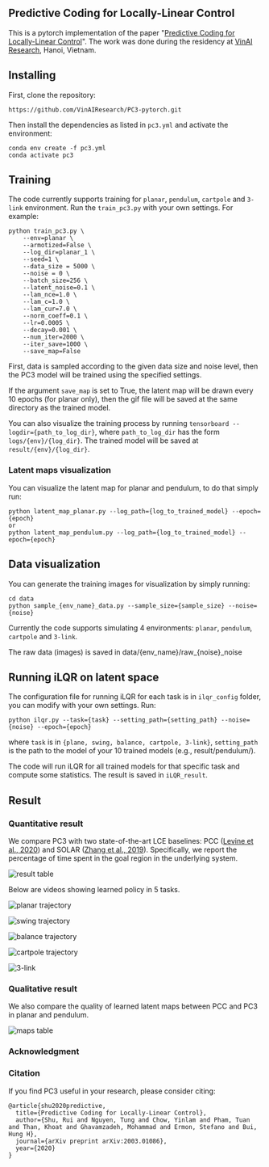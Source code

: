 ## Predictive Coding for Locally-Linear Control

This is a pytorch implementation of the paper "[Predictive Coding for Locally-Linear Control](https://arxiv.org/pdf/2003.01086.pdf)". The work was done during the residency at [VinAI Research](https://vinai.io), Hanoi, Vietnam.

## Installing

First, clone the repository:

```
https://github.com/VinAIResearch/PC3-pytorch.git
```

Then install the dependencies as listed in `pc3.yml` and activate the environment:

```
conda env create -f pc3.yml
conda activate pc3
```

## Training

The code currently supports training for `planar`, `pendulum`, `cartpole` and `3-link` environment. Run the `train_pc3.py` with your own settings. For example:

```
python train_pc3.py \
    --env=planar \
    --armotized=False \
    --log_dir=planar_1 \
    --seed=1 \
    --data_size = 5000 \
    --noise = 0 \
    --batch_size=256 \
    --latent_noise=0.1 \
    --lam_nce=1.0 \
    --lam_c=1.0 \
    --lam_cur=7.0 \
    --norm_coeff=0.1 \
    --lr=0.0005 \
    --decay=0.001 \
    --num_iter=2000 \
    --iter_save=1000 \
    --save_map=False
```

First, data is sampled according to the given data size and noise level, then the PC3 model will be trained using the specified settings.

If the argument `save_map` is set to True, the latent map will be drawn every 10 epochs (for planar only), then the gif file will be saved at the  same directory as the trained model.

You can also visualize the training process by running ``tensorboard --logdir={path_to_log_dir}``, where ``path_to_log_dir`` has the form ``logs/{env}/{log_dir}``. The trained model will be saved at ``result/{env}/{log_dir}``.

### Latent maps visualization

You can visualize the latent map for planar and pendulum, to do that simply run:

```
python latent_map_planar.py --log_path={log_to_trained_model} --epoch={epoch}
or 
python latent_map_pendulum.py --log_path={log_to_trained_model} --epoch={epoch}
```

## Data visualization

You can generate the training images for visualization by simply running:

```
cd data
python sample_{env_name}_data.py --sample_size={sample_size} --noise={noise}
```

Currently the code supports simulating 4 environments: `planar`, `pendulum`, `cartpole` and `3-link`.

The raw data (images) is saved in data/{env_name}/raw\_{noise}\_noise

## Running iLQR on latent space

The configuration file for running iLQR for each task is in ``ilqr_config`` folder, you can modify with your own settings. Run:

```
python ilqr.py --task={task} --setting_path={setting_path} --noise={noise} --epoch={epoch}
```

where ``task`` is in ``{plane, swing, balance, cartpole, 3-link}``, `setting_path` is the path to the model of your 10 trained models (e.g., result/pendulum/).

The code will run iLQR for all trained models for that specific task and compute some statistics. The result is saved in ``iLQR_result``.

## Result
### Quantitative result

We compare PC3 with two state-of-the-art LCE baselines: PCC ([Levine et al., 2020](https://openreview.net/pdf?id=BJxG_0EtDS)) and SOLAR ([Zhang et al.,
2019](http://proceedings.mlr.press/v97/zhang19m/zhang19m.pdf)). Specifically, we report the percentage of time spent in the goal region in the underlying system.

![result table](sample_results/table_result.png)

Below are videos showing learned policy in 5 tasks.

![planar trajectory](sample_results/planar.gif)

![swing trajectory](sample_results/swing.gif)

![balance trajectory](sample_results/balance.gif)

![cartpole trajectory](sample_results/cartpole.gif)

![3-link](sample_results/threepole.gif)

### Qualitative result

We also compare the quality of learned latent maps between PCC and PC3 in planar and pendulum.

![maps table](sample_results/table_maps.png)

### Acknowledgment

### Citation
If you find PC3 useful in your research, please consider citing:
```
@article{shu2020predictive,
  title={Predictive Coding for Locally-Linear Control},
  author={Shu, Rui and Nguyen, Tung and Chow, Yinlam and Pham, Tuan and Than, Khoat and Ghavamzadeh, Mohammad and Ermon, Stefano and Bui, Hung H},
  journal={arXiv preprint arXiv:2003.01086},
  year={2020}
}
```
